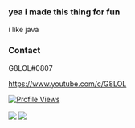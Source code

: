 ### yea i made this thing for fun

i like java

### Contact

G8LOL#0807

https://www.youtube.com/c/G8LOL  

<a href="https://github.com/G8LOL">
  <p align="left">
    <img src="https://komarev.com/ghpvc/?username=G8LOL" alt="Profile Views">
  </p>
</a>


<img align="center" src="https://github-readme-stats.vercel.app/api/top-langs/?username=G8LOL&count_private=true&langs_count=7" /> 
<img align="center" src="https://github-readme-stats.vercel.app/api?username=G8LOL&count_private=true" />  
